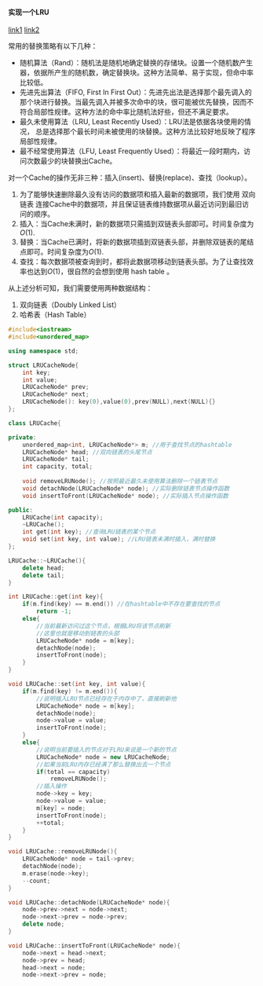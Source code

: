 #### 实现一个LRU
[link1](https://songlee24.github.io/2015/05/10/design-LRU-Cache/)
[link2](https://zhuanlan.zhihu.com/p/34133067)

常用的替换策略有以下几种：
* 随机算法（Rand）：随机法是随机地确定替换的存储块。设置一个随机数产生器，依据所产生的随机数，确定替换块。这种方法简单、易于实现，但命中率比较低。
* 先进先出算法（FIFO, First In First Out）：先进先出法是选择那个最先调入的那个块进行替换。当最先调入并被多次命中的块，很可能被优先替换，因而不符合局部性规律。这种方法的命中率比随机法好些，但还不满足要求。
* 最久未使用算法（LRU, Least Recently Used）：LRU法是依据各块使用的情况， 总是选择那个最长时间未被使用的块替换。这种方法比较好地反映了程序局部性规律。
* 最不经常使用算法（LFU, Least Frequently Used）：将最近一段时期内，访问次数最少的块替换出Cache。



对一个Cache的操作无非三种：插入(insert)、替换(replace)、查找（lookup）。  
1. 为了能够快速删除最久没有访问的数据项和插入最新的数据项，我们使用 双向链表 连接Cache中的数据项，并且保证链表维持数据项从最近访问到最旧访问的顺序。
2. 插入：当Cache未满时，新的数据项只需插到双链表头部即可。时间复杂度为$O(1)$.
3. 替换：当Cache已满时，将新的数据项插到双链表头部，并删除双链表的尾结点即可。时间复杂度为$O(1)$.
4. 查找：每次数据项被查询到时，都将此数据项移动到链表头部。为了让查找效率也达到$O(1)$，很自然的会想到使用 hash table 。

从上述分析可知，我们需要使用两种数据结构：
1. 双向链表（Doubly Linked List）
2. 哈希表（Hash Table）

```cpp
#include<iostream>
#include<unordered_map>

using namespace std;

struct LRUCacheNode{
    int key;
    int value;
    LRUCacheNode* prev;
    LRUCacheNode* next;
    LRUCacheNode(): key(0),value(0),prev(NULL),next(NULL){}
};

class LRUCache{

private:
    unordered_map<int, LRUCacheNode*> m; //用于查找节点的hashtable
    LRUCacheNode* head; //双向链表的头尾节点
    LRUCacheNode* tail;
    int capacity, total;
    
    void removeLRUNode(); //按照最近最久未使用算法删除一个链表节点
    void detachNode(LRUCacheNode* node); //实际删除链表节点操作函数
    void insertToFront(LRUCacheNode* node); //实际插入节点操作函数

public:
    LRUCache(int capacity);
    ~LRUCache();
    int get(int key); //查询LRU链表的某个节点
    void set(int key, int value); //LRU链表未满时插入，满时替换
};

LRUCache::~LRUCache(){
    delete head;
    delete tail;
}

int LRUCache::get(int key){
    if(m.find(key) == m.end()) //在hashtable中不存在要查找的节点
        return -1;
    else{
        //当前最新访问过这个节点，根据LRU将该节点刷新
        //这里也就是移动到链表的头部
        LRUCacheNode* node = m[key];
        detachNode(node);
        insertToFront(node);
    }
}

void LRUCache::set(int key, int value){
    if(m.find(key) != m.end()){
        //说明插入LRU节点已经存在于内存中了，直接刷新他
        LRUCacheNode* node = m[key];
        detachNode(node);
        node->value = value;
        insertToFront(node);
    }
    else{
        //说明当前要插入的节点对于LRU来说是一个新的节点
        LRUCacheNode* node = new LRUCacheNode;
        //如果当前LRU内存已经满了那么替换出去一个节点
        if(total == capacity) 
            removeLRUNode();
        //插入操作
        node->key = key;
        node->value = value;
        m[key] = node;
        insertToFront(node);
        ++total;
    }
}

void LRUCache::removeLRUNode(){
    LRUCacheNode* node = tail->prev;
    detachNode(node);
    m.erase(node->key);
    --count;
}

void LRUCache::detachNode(LRUCacheNode* node){
    node->prev->next = node->next;
    node->next->prev = node->prev;
    delete node;
}

void LRUCache::insertToFront(LRUCacheNode* node){
    node->next = head->next;
    node->prev = head;
    head->next = node;
    node->next->prev = node;
```
